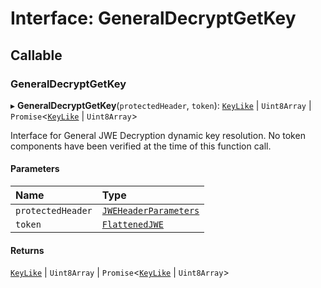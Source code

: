 # Interface: GeneralDecryptGetKey

## Callable

### GeneralDecryptGetKey

▸ **GeneralDecryptGetKey**(`protectedHeader`, `token`): [`KeyLike`](../types/types.KeyLike.md) \| `Uint8Array` \| `Promise`<[`KeyLike`](../types/types.KeyLike.md) \| `Uint8Array`\>

Interface for General JWE Decryption dynamic key resolution.
No token components have been verified at the time of this function call.

#### Parameters

| Name | Type |
| :------ | :------ |
| `protectedHeader` | [`JWEHeaderParameters`](types.JWEHeaderParameters.md) |
| `token` | [`FlattenedJWE`](types.FlattenedJWE.md) |

#### Returns

[`KeyLike`](../types/types.KeyLike.md) \| `Uint8Array` \| `Promise`<[`KeyLike`](../types/types.KeyLike.md) \| `Uint8Array`\>

